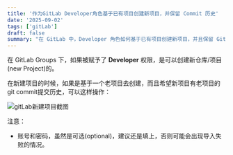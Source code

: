 ```yaml
---
title: '作为GitLab Developer角色基于已有项目创建新项目，并保留 Commit 历史'
date: '2025-09-02'
tags: ['gitLab']
draft: false
summary: "在 GitLab 中，Developer 角色如何基于已有项目创建新项目，并且保留 Git commit 历史"
---
```


在 GitLab Groups 下，如果被赋予了 **Developer** 权限，是可以创建新仓库/项目(new Project)的。

在新建项目的时候，如果是基于一个老项目去创建，而且希望新项目有老项目的git commit提交历史，可以这样操作：

![gitLab新建项目截图](/static/images/gitLab/developer-new-project-from-other-project/err1.png)

注意：
- 账号和密码，虽然是可选(optional)，建议还是填上，否则可能会出现导入失败的情况。